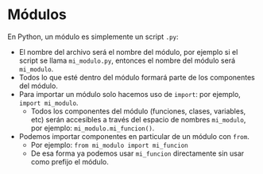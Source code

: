 Módulos
=========

En Python, un módulo es simplemente un script `.py`:
* El nombre del archivo será el nombre del módulo, por ejemplo si el script se llama `mi_modulo.py`, entonces el nombre del módulo será `mi_modulo`.
* Todos lo que esté dentro del módulo formará parte de los componentes del módulo.
* Para importar un módulo solo hacemos uso de `import`: por ejemplo, `import mi_modulo`.
    * Todos los componentes del módulo (funciones, clases, variables, etc) serán accesibles a través del espacio de nombres `mi_modulo`, por ejemplo: `mi_modulo.mi_funcion()`.
* Podemos importar componentes en particular de un módulo con `from`.
    * Por ejemplo: `from mi_modulo import mi_funcion`
    * De esa forma ya podemos usar `mi_funcion` directamente sin usar como prefijo el módulo.

